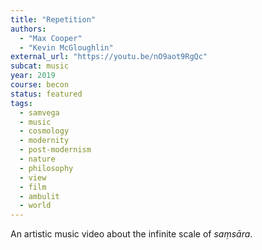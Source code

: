 ```yaml
---
title: "Repetition"
authors:
  - "Max Cooper"
  - "Kevin McGloughlin"
external_url: "https://youtu.be/nO9aot9RgQc"
subcat: music
year: 2019
course: becon
status: featured
tags:
  - samvega
  - music
  - cosmology
  - modernity
  - post-modernism
  - nature
  - philosophy
  - view
  - film
  - ambulit
  - world
---
```


An artistic music video about the infinite scale of *saṃsāra*.
